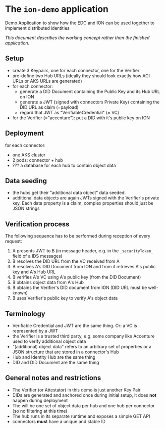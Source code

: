 # The `ion-demo` application
Demo Application to show how the EDC and ION can be used together to implement distributed identities

_This document describes the working concept rather than the finished application._

## Setup
- create 3 Keypairs, one for each connector, one for the Verifier
- pre-define two Hub URLs (ideally they should look exactly how ACI URLs or AKS URLs are generated)
- for each connector:
  + generate a DID Document containing the Public Key and its Hub URL on ION
  + generate a JWT (signed with connectors Private Key) containing the DID URL as claim (=payload)
  + regard that JWT as "VerifiableCredential" (= VC)
- for the Verifier (="accenture"): put a DID with it's public key on ION

## Deployment
for each connector:
  + one AKS cluster
  + 2 pods: connector + hub
  + ??? a database for each hub to contain object data

## Data seeding
- the hubs get their "additional data object" data seeded.
- additional data objects are again JWTs signed with the Verifier's private key. Each data property is a claim, complex
  properties should just be JSON strings

## Verification process
The following sequence has to be performed during reception of every request:

1. A presents JWT to B (in message header, e.g. in the `_securityToken_` field of a IDS messages)
1. B resolves the DID URL from the VC received from A
1. B resolves A's DID Document from ION and from it retrieves A's public key and A's Hub URL
1. B verifies A's VC using A's public key (from the DID Document)
1. B obtains object data from A's Hub
1. B obtains the Verifier's DID document from ION (DID URL must be well-known)
1. B uses Verifier's public key to verify A's object data

## Terminology
- Verifiable Credential and JWT are the same thing. Or: a VC is represented by a JWT
- the Verifier is a trusted third party, e.g. some company like Accenture used to verify additional object data
- "(additional) object data" refers to an arbitrary set of properties or a JSON structure that are stored in a connector's Hub
- Hub and Identity Hub are the same thing
- DID and DID Document are the same thing

## General notes and restrictions
- The Verifier (or Attestator) in this demo is just another Key Pair
- DIDs are generated and anchored once during initial setup, it does **not** happen during deployment
- The will be one set of object data per hub and one hub per connector (so no filtering at this time)
- The hub runs in its separate runtime and exposes a simple GET API
- connectors **must** have a unique and stable ID

